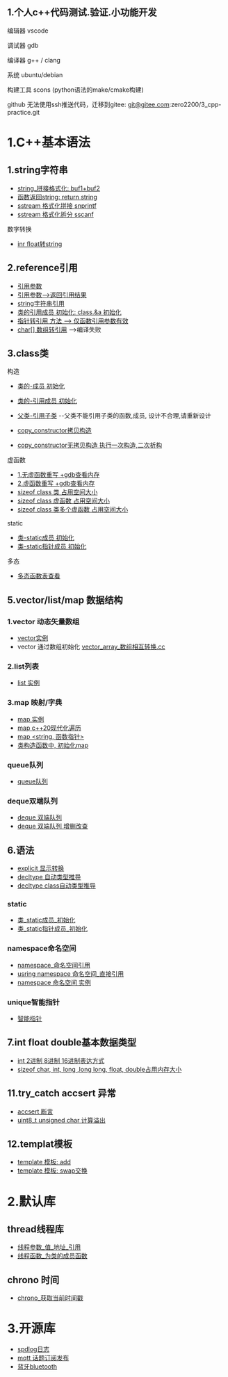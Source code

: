 ## 1.个人c++代码测试.验证.小功能开发

编辑器 vscode

调试器 gdb

编译器 g++ / clang

系统 ubuntu/debian

构建工具 scons (python语法的make/cmake构建)

github 无法使用ssh推送代码，迁移到gitee:
git@gitee.com:zero2200/3_cpp-practice.git

# 1.C++基本语法
## 1.string字符串
- [string_拼接格式化: buf1+buf2](2_string/1_string_拼接格式化.cpp)
- [函数返回string: return string](2_string/3_string_函数返回string值.cpp)
- [sstream 格式化拼接 snprintf](2_string/3_sstream/1_stringstream_字符串拼接_格式化_snprintf.cc)
- [sstream 格式化拆分 sscanf](2_string/3_sstream/2_stringstream_字符串_格式化拆分_sscanf.cc)

数字转换
- [inr float转string](2_string/5_int_float转string.cc)

## 2.reference引用
- [引用参数](1_base/5_reference_引用/1_引用作为参数.cpp)
- [引用参数-->返回引用结果](1_base/5_reference_引用/2_引用参数_返回引用.cpp)
- [string字符串引用](1_base/5_reference_引用/6_string_函数引用_修改字符串.cpp)
- [类的引用成员 初始化: class.&a 初始化](1_base/5_reference_引用/3_类-引用成员初始化.cc)
- [指针转引用 方法 --> 仅函数引用参数有效](1_base/5_reference_引用/4_指针转引用.cc)
- [char\[\] 数组转引用](1_base/5_reference_引用/5_char_做引用.cc) -->编译失败


## 3.class类
构造
- [类的-成员 初始化](3_class/4_class类构造_析构/2_类的-类成员_初始化.cpp)
- [类的-引用成员 初始化](1_base/5_reference_引用/3_类-引用成员初始化.cc)

- [父类-引用子类]() --父类不能引用子类的函数,成员, 设计不合理,请重新设计
- [copy_constructor拷贝构造](3_class/5_拷贝构造copy_constructor/5_copy_constructor拷贝构造.cpp)
- [copy_constructor无拷贝构造 执行一次构造,二次析构](3_class/5_拷贝构造copy_constructor/6_copy_constructor_无拷贝构造_1次构造_2次析构_异常现象.cpp)


虚函数
- [1.无虚函数重写 +gdb查看内存](3_class/8_virtual虚函数/1_无虚函数-重写.cpp)
- [2.虚函数重写 +gdb查看内存](3_class/8_virtual虚函数/1.1_有虚函数_重写.cpp)
- [sizeof class 类 占用空间大小](3_class/6_sizeof_class类大小/1_class_sizeof.cpp)
- [sizeof class 虚函数 占用空间大小](3_class/6_sizeof_class类大小/2_sizeof_虚函数-对齐-静态数据大小.cpp)
- [sizeof class 类多个虚函数 占用空间大小](3_class/6_sizeof_class类大小/3_sizeof_类包含多个虚函数.cpp)

static
- [类-static成员 初始化](1_base/9_static/class_static/1_类_static成员_初始化.cc)
- [类-static指针成员 初始化](1_base/9_static/class_static/2_类_static_指针成员_初始化.cc)

多态
- [多态函数表查看](3_class/7_多态/1_多态查看.cpp)


## 5.vector/list/map 数据结构
### 1.vector 动态矢量数组
- [vector实例](4_container/vector)
- vector 通过数组初始化 [vector_array_数组相互转换.cc](4_container/vector/10_vector_array_数组相互转换.cc)

### 2.list列表
- [list 实例](4_container/list)

### 3.map 映射/字典
- [map 实例](4_container/map)
- [map c++20现代化遍历](4_container/map/12_map_函数指针_现代化初始化.cc)
- [map <string, 函数指针>](4_container/map/11_map_函数指针.cc)
- [类构造函数中, 初始化map](4_container/map/13_map_类里面初始化.cc)


### queue队列
- [queue队列](4_container/4_queue队列/1_queue队列.cpp)

### deque双端队列
- [deque 双端队列](4_container/5_deque双端队列/1_deque_双端队列.cpp)
- [deque 双端队列 增删改查](4_container/5_deque双端队列/2_deque增删改查.cpp)

## 6.语法
- [explicit 显示转换](1_base/6_explicit显示转换/1_explicit显示转换.cc)
- [decltype 自动类型推导](1_base/7_auto_decltype自动类型推导/1_decltype_自动推导数据类型.cpp)
- [decltype class自动类型推导](1_base/7_auto_decltype自动类型推导/2_decltype_推导类.cpp)

### static
- [类_static成员_初始化](1_base/9_static/class_static/1_类_static成员_初始化.cc)
- [类_static指针成员_初始化](1_base/9_static/class_static/2_类_static_指针成员_初始化.cc)


### namespace命名空间
- [namespace_命名空间引用](1_base/13_namespace/1_namespace_命名空间引用.cpp)
- [usring namespace 命名空间_直接引用](1_base/13_namespace/2_namespace_usring命名空间_直接引用.cpp)
- [namespace 命名空间 实例](1_base/13_namespace/3_多文件namespace实例)

### unique智能指针
- [智能指针](7_关键字/1_unique智能指针/1_make_unique指针指针.cc)

## 7.int float double基本数据类型
- [int 2进制 8进制 16进制表达方式](1_base/8_int_float_double基本数据类型/1_int_2进制_8进制_16进制表达.cc)
- [sizeof char, int, long ,long long, float, double占用内存大小](1_base/12_sizeof_对象占用内存空间大小/1_limit_number_size.cpp)


## 11.try_catch accsert 异常
- [accsert 断言](1_base/7_assert_try_catch异常/1_accsert.cc)
- [uint8_t unsigned char 计算溢出](1_base/3_整数溢出/1_1字节溢出.cpp)


## 12.templat模板
- [template 模板: add](5_template/1_template_add实现.cpp)
- [template 模板: swap交换](5_template/2_template_swap实现.cpp)

# 2.默认库
## thread线程库
- [线程参数_值_地址_引用](1_base/11_多线程/3_线程传递_地址_引用参数.cc)
- [线程函数_为类的成员函数](1_base/11_多线程/5_thread_线程_类的成员函数.cc)

## chrono 时间
- [chrono_获取当前时间戳](6_c++库/2_chrono_时间/1_chrono_获取当前时间戳.cc)

# 3.开源库
- [spdlog日志](32_第3方库/01_spdlog日志库)
- [mqtt 话题订阅发布](32_第3方库/12_mqtt)
- [蓝牙bluetooth](25_外设模块/8_蓝牙bluetooth)
